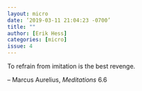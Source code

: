 ```yaml
---
layout: micro
date: ‘2019-03-11 21:04:23 -0700’
title: ""
author: [Erik Hess]
categories: [micro]
issue: 4
---
```

To refrain from imitation is the best revenge. 

&ndash; Marcus Aurelius, *Meditations* 6.6